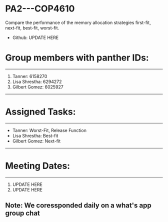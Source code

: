 # PA2---COP4610
Compare the performance of the memory allocation strategies first-fit, next-fit, best-fit, worst-fit.
- Github: UPDATE HERE

# Group members with panther IDs:

---
1. Tanner: 6158270
2. Lisa Shrestha: 6294272
3. Gilbert Gomez: 6025927
---

# Assigned Tasks:

---
- Tanner: Worst-Fit, Release Function
- Lisa Shrestha: Best-fit
- Gilbert Gomez: Next-fit
---

# Meeting Dates:

---
1. UPDATE HERE
2. UPDATE HERE
  
  
**Note: We coressponded daily on a what's app group chat**
---
